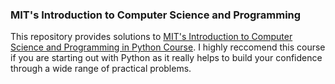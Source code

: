 ### MIT's Introduction to Computer Science and Programming

This repository provides solutions to  [MIT's Introduction to Computer Science and Programming in Python Course](https://ocw.mit.edu/courses/electrical-engineering-and-computer-science/6-0001-introduction-to-computer-science-and-programming-in-python-fall-2016/). I highly reccomend this course if you are starting out with Python as it really helps to build your confidence through a wide range of practical problems.
